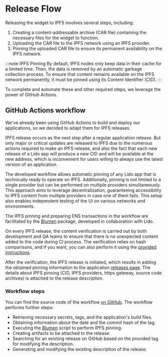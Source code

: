 # Release Flow

Releasing the widget to IPFS involves several steps, including:
1. Creating a content-addressable archive (CAR file) containing the necessary files for the widget to function.
2. Uploading the CAR file to the IPFS network using an IPFS provider.
3. Pinning the uploaded CAR file to ensure its permanent availability on the IPFS network.

:::note IPFS Pinning
By default, IPFS nodes only keep data in their cache for a limited time.
Then, the data is removed by an automatic garbage collection process.
To ensure that content remains available on the IPFS network permanently,
it must be pinned using its Content Identifier (CID).
:::

To complete and automate these and other required steps, we leverage the power of GitHub Actions.

## GitHub Actions workflow

We've already been using GitHub Actions to build and deploy our applications,
so we decided to adapt them for IPFS releases.

IPFS release occurs as the next step after a regular application release.
But only major or critical updates are released to IPFS due to the numerous
actions required to make an IPFS release, and also the fact that each new release of a Lido app
will produce a new CID and will be available at the new address,
which is inconvenient for users willing to always use the latest version of an application.

The developed workflow allows automatic pinning of any Lido app that is technically ready to operate on IPFS.
Additionally, pinning is not limited to a single provider but can be performed on multiple providers simultaneously.
This approach aims to leverage decentralization, guaranteeing accessibility to IPFS content
from multiple providers in case one of them fails. This setup also enables independent testing of the UI on various
networks and environments.

The IPFS pinning and preparing ENS transactions in the workflow are facilitated
by the [Blumen](https://github.com/StauroDEV/blumen) package, developed in collaboration with Lido.

On every IPFS release, the content verification is carried out by both development and QA teams
to ensure that there is no unexpected content added to the code during CI process. 
The verification relies on hash comparisons, and if you want, you can also
perform it using the [provided instructions](hash-verification.md).

After the verification, the IPFS release is initiated, which results in adding
the obtained pinning information to the application [releases page](https://github.com/lidofinance/ethereum-staking-widget/releases).
The details about IPFS pinning (CID, IPFS providers, https gateway, source code archives) is attached to the release description.   

### Workflow steps
You can find the source code of the workflow [on GitHub](https://github.com/lidofinance/actions/blob/main/.github/workflows/ci-ipfs.yml).
The workflow performs further steps:
- Retrieving necessary secrets, tags, and the application's build files.
- Obtaining information about the date and the commit hash of the tag.
- Executing the [Blumen](https://github.com/StauroDEV/blumen) script to perform IPFS pinning.  
- Creating artifacts to be attached to the release.
- Searching for an existing release on GitHub based on the provided tag for modifying the description.
- Generating and modifying the existing description of the release.
